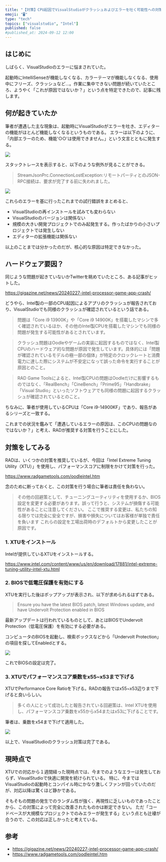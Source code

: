 ```yaml
---
title: "【対策】CPU起因でVisualStudioがクラッシュおよびエラーを吐く可能性への対策について"
emoji: "🖥️"
type: "tech"
topics: ["visualstudio", "Intel"]
published: false
#published_at: 2024-09-12 12:00
---
```

## はじめに

しばらく、VisualStudioのエラーに悩まされていた。

起動時にIntelliSenseが機能しなくなる、カラーテーマが機能しなくなる、使用中にフリーズ、クラッシュなど…。作業に集中できない問題が続いていたところ、ようやく「これが原因ではないか？」という点を特定できたので、記事に残します。

## 何が起きていたか

筆者が遭遇した主な現象は、起動時にVisualStudioがエラーを吐き、エディターの機能がほとんど機能しなくなるというものである。
エラーは以下のように、「内部エラーのため、機能'○○'は使用できません。」という文言とともに発生する。

![](https://storage.googleapis.com/zenn-user-upload/fa969221af0c-20240909.png)

スタックトレースを表示すると、以下のような例外が見ることができる。

> StreamJsonPrc.ConnectionLostException:リモートパーティとのJSON-RPC接続は、要求が完了する前に失われました。

![](https://storage.googleapis.com/zenn-user-upload/ef0906d884c5-20240909.png)

これらのエラーを基に行ったこれまでの試行錯誤をまとめると、

- VisualStudioの再インストールを試みても変わらない
- VisualStudioのバージョンは関係ない
- 規模の大きい開発プロジェクトでのみ起発生する。作ったばかりの小さいプロジェクトでは発生しない
- エディターの拡張機能は関係ない

以上のことまでは分かったのだが、核心的な原因は特定できなかった。

## ハードウェア要因？

同じような問題が起きていないかTwitterを眺めていたところ、ある記事がヒットした。

https://gigazine.net/news/20240227-intel-processor-game-app-crash/

どうやら、Intel製の一部のCPU起因によるアプリのクラッシュが報告されており、VisualStudioでも同様のクラッシュが確認されているという話である。

> 問題は「Core i9 13900K」や「Core i9 14900K」を搭載したマシンで多く確認されているほか、その他のIntel製CPUを搭載したマシンでも同様の問題が発生する可能性があるとされています。

> クラッシュ問題はOodleやゲームの実装に起因するものではなく、Intel製CPUのハードウェア的な問題が原因で発生しています。具体的には「問題が確認されているモデルの極一部の個体」が特定のクロックレートと消費電力に達した際にシステムが不安定になって誤った命令を実行することが原因とのこと。

> RAD Game Toolsによると、Intel製CPUの問題はOodleだけに影響するものではなく、「RealBench」「CineBench」「Prime95」「Handbrake」「Visual Studio」といったソフトウェアでも同様の問題に起因するクラッシュが確認されているとのこと。

ちなみに、筆者が使用しているCPUは「Core i9-14900KF」であり、報告があるシリーズと一致する。

これまでの状況を鑑みて「遭遇しているエラーの原因は、このCPUの問題なのではないか？」と考え、RADが推奨する対策を行うことにした。

## 対策をしてみる

RADは、いくつかの対策を推奨しているが、今回は「Intel Extreme Tuning Utility（XTU）」を使用し、パフォーマンスコアに制限をかけて対策を行った。

https://www.radgametools.com/oodleintel.htm

念のために断っておくと、この対策を行う場合に筆者は責任を負わない。

> その他の回避策として、チューニングユーティリティを使用するか、BIOS設定を変更する必要があります。誤って行うと、システムが損傷する可能性があることに注意してください。 ここで推奨する変更は、私たちの知る限りでは完全に安全ですが、損害や損失についてはお客様が単独で責任を負います これらの設定を工場出荷時のデフォルトから変更したことが原因です。

### 1. XTUをインストール

Intelが提供しているXTUをインストールする。

https://www.intel.com/content/www/us/en/download/17881/intel-extreme-tuning-utility-intel-xtu.html

### 2. BIOSで低電圧保護を有効にする

XTUを実行した後はポップアップが表示され、以下が求められるはずである。

> Ensure you have the latest BIOS patch, latest Windows update, and have Undervolt Protection enabled in BIOS

最新アップデートは行われているものとして、あとはBIOSでUndervolt Protection（低電圧保護）を有効にする必要がある。

コンピュータのBIOSを起動し、検索ボックスなどから「Undervolt Protection」の項目を探してEnabledとする。

![](https://storage.googleapis.com/zenn-user-upload/ba8b69263f4f-20240909.jpg)

これでBIOSの設定は完了。

### 3. XTUでパフォーマンスコア乗数をx55~x53まで下げる

XTUでPerformance Core Ratioを下げる。RADの報告ではx55~x53辺りまで下げると良いらしい。

> 多くの人にとって成功したと報告されている回避策は、Intel XTUを使用し、パフォーマンスコア乗数をx55からx54またはx53に下げることです。

筆者は、乗数をx54まで下げて適用した。

![](https://storage.googleapis.com/zenn-user-upload/ffcdf2af90c5-20240909.png)

以上で、VisualStudioのクラッシュ対策は完了である。

## 現時点で

XTUでの対応から１週間経った現時点では、今までのようなエラーは発生しておらず、VisualStudioで快適に開発を続けられている。
特に、今まではVisualStudioの起動時とコンパイル時にかなり激しくファンが回っていたのだが、対応以降は驚くほど静かである。

そもそもの問題の発生でのランダム性が強く、再現性に乏しいものであったことから、この対策によって完全に改善されたものかは断定できない。
ただ「コードベースが大規模なプロジェクトでのみエラーが発生する」という点とも辻褄が合うので、この対応は正しかったと考えている。

## 参考

- https://gigazine.net/news/20240227-intel-processor-game-app-crash/
- https://www.radgametools.com/oodleintel.htm